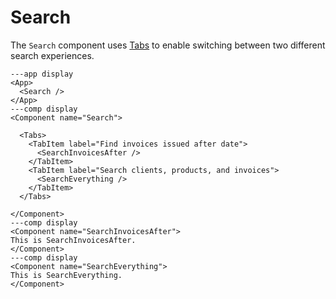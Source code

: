 # Search

The `Search` component uses [Tabs](/components/Tabs) to enable switching between two different search experiences.

```xmlui-pg display
---app display
<App>
  <Search />
</App>
---comp display
<Component name="Search">

  <Tabs>
    <TabItem label="Find invoices issued after date">
      <SearchInvoicesAfter />
    </TabItem>
    <TabItem label="Search clients, products, and invoices">
      <SearchEverything />
    </TabItem>
  </Tabs>

</Component>
---comp display
<Component name="SearchInvoicesAfter">
This is SearchInvoicesAfter.
</Component>
---comp display
<Component name="SearchEverything">
This is SearchEverything.
</Component>
```
